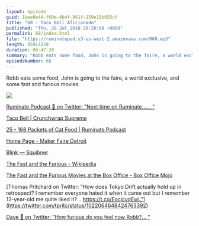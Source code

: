 ```yaml
---
layout: episode
guid: 1bee8e44-f60e-4b4f-961f-159e19b655cf
title: "68 - Taco Bell Aficionado"
published: "Thu, 26 Jul 2018 20:20:00 +0000"
permalink: 68/index.html
file: "https://ruminatepod.s3-us-west-2.amazonaws.com/068.mp3"
length: 45914258
duration: 00:47:30
summary: "Robb eats some food, John is going to the faire, a world exclusive, and some fast and furious movies."
episodeNumber: 68
---
```


Robb eats some food, John is going to the faire, a world exclusive, and some fast and furious movies.

![](https://rmlewisuk.s3.amazonaws.com/therockjohn.png)

[Ruminate Podcast 🤔 on Twitter: "Next time on Ruminate...… "](https://twitter.com/ruminatepodcast/status/1018464759660843008)

[Taco Bell | Crunchwrap Supreme](https://www.tacobelluk.co.uk/our-food/favourites/crunchwrap-supreme)

[25 - 168 Packets of Cat Food | Ruminate Podcast](http://www.ruminatepodcast.com/25)

[Home Page - Maker Faire Detroit](https://detroit.makerfaire.com/)

[Blink — Squibner](http://squibner.com/blink)

[The Fast and the Furious - Wikipedia](https://en.wikipedia.org/wiki/The_Fast_and_the_Furious)

[The Fast and the Furious Movies at the Box Office - Box Office Mojo](https://www.boxofficemojo.com/franchises/chart/?id=fastandthefurious.htm)

[Thomas Pritchard on Twitter: "How does Tokyo Drift actually hold up in retrospect? I remember everyone hated it when it came out but I remember 12-year-old me quite liked it?… https://t.co/EocjcyqEwL"](https://twitter.com/tpritc/status/1022064648424763392)

[Dave 🧤 on Twitter: "How furious do you feel now Robb?… "](https://twitter.com/DavidDarnes/status/1022159355460894720)
